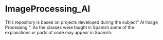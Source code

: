 # ImageProcessing_AI
This repository is based on projects developed during  the subject" AI Image Processing ". As the classes were taught in Spanish some of the explanations or parts of code may appear in Spanish.
